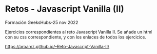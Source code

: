 # Retos - Javascript Vanilla (II)
Formación GeeksHubs-25 nov 2022

Ejercicios correspondientes al reto Javascript Vanilla II. Se añade un html con su css correspondiente, y con los enlaces de todos los ejercicios. 

https://aroamz.github.io/-Reto-Javascript-Vanilla-II/

